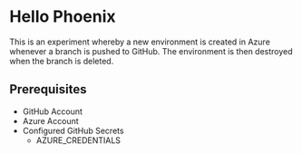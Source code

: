 # Hello Phoenix

This is an experiment whereby a new environment is created in Azure whenever
a branch is pushed to GitHub. The environment is then destroyed when the branch
is deleted.

## Prerequisites

* GitHub Account
* Azure Account
* Configured GitHub Secrets
  * AZURE_CREDENTIALS

